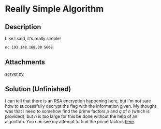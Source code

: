 # Really Simple Algorithm

## Description

Like I said, it's really simple!

<code>nc 193.148.168.30 5668</code> 

## Attachments

[server.py](https://ctf.l3ak.team/files/36245c79edc3c493e2640638ae7cb70e/server.py?token=eyJ1c2VyX2lkIjoxNDQsInRlYW1faWQiOjYxLCJmaWxlX2lkIjozNH0.ZlOQHQ.ez5OI-Bzx6tMUX_ksOKcg23Nq7g)

## Solution (Unfinished)

I can tell that there is an RSA encryption happening here, but
I'm not sure how to successfully decrypt the flag with the information given. My thought was
that I need to somehow find the prime factors _p_ and _q_ of _n_ (which is provided), but _n_ is too large
for this be done without the help of an algorithm. You can see my attempt to find the prime factors
[here]().
